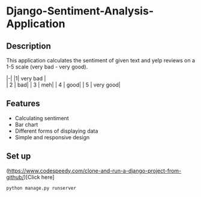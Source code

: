 # Django-Sentiment-Analysis-Application

## Description
This application calculates the sentiment of given text and yelp reviews on a 1-5 scale (very bad - very good).

|-|
|1| very bad |  
| 2 | bad|
| 3 | meh| 
| 4 | good|
| 5 | very good|

## Features
- Calculating sentiment
- Bar chart
- Different forms of displaying data
- Simple and responsive design

## Set up

(https://www.codespeedy.com/clone-and-run-a-django-project-from-github/)[Click here]

```
python manage.py runserver
```
